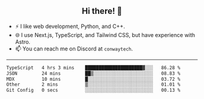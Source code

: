 <h2 align="center">Hi there! 👋</h2>

- ⚡ I like web development, Python, and C++.
- 🌐 I use Next.js, TypeScript, and Tailwind CSS, but have experience with Astro.
- 📫 You can reach me on Discord at <code>conwaytech</code>.

***

<!--START_SECTION:waka-->

```txt
TypeScript   4 hrs 3 mins    █████████████████████▓░░░   86.28 %
JSON         24 mins         ██▒░░░░░░░░░░░░░░░░░░░░░░   08.83 %
MDX          10 mins         █░░░░░░░░░░░░░░░░░░░░░░░░   03.72 %
Other        2 mins          ▒░░░░░░░░░░░░░░░░░░░░░░░░   01.01 %
Git Config   0 secs          ░░░░░░░░░░░░░░░░░░░░░░░░░   00.13 %
```

<!--END_SECTION:waka-->
